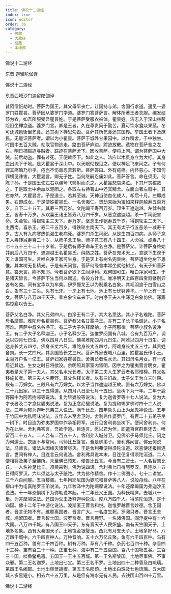 ```yaml
---
title: 佛说十二游经
index: true
icon: editor
order: 36
category:
  - 佛藏
  - 大藏经
  - 经藏
  - 本缘部
---
```


  佛说十二游经  

东晋 迦留陀伽译  

佛说十二游经  

东晋西域沙门迦留陀伽译  

昔阿僧祇劫时。菩萨为国王。其父母早丧亡。让国持与弟。舍国行求道。遥见一婆罗门姓瞿昙。菩萨因从婆罗门学道。婆罗门答菩萨言。解体所著王者衣服。编发结莎为衣。如吾所服受吾瞿昙姓。于是菩萨受服衣被体。瞿昙姓。洁志入于深山林薮险阻坐禅念道。婆罗门言。卿是王者。久在尊贵简于勤苦。夏可饮水食众果蓏。冬可还城邑街里乞食。还其树下禅思勿毁。菩萨其所乞食还其国界。举国王者下及庶民。无能识菩萨者。谓以为小瞿昙。菩萨于城外甘果园中。以作精舍。于中独坐。时国中五百大贼。劫取官物逃走。路由菩萨庐边。踪迹放散。遗物在菩萨舍之左右。明日捕贼追寻贼者。踪迹在菩萨舍下。因收菩萨。便将上问。谓为菩萨国中大贼。前后劫盗。罪有过死。王便敕臣下。如此之人。法应以木贯身立为大标。其身血出流下于地。是大瞿昙于深山中。以天眼彻视见之。便以神足飞来问之。子有何罪其痛酷乃尔乎。疮岂不伤毒忍苦若斯。菩萨答曰。外有疮痛。内怀慈心。不知何罪横见诛害。大瞿昙言。卿无子姓。当何继嗣忍痛如此。菩萨答言。命在须臾。何陈子孙。于是国王使左右以疆弩飞箭射而杀之。大瞿昙悲哀涕泣。下其尸丧棺敛之。于是取土中余血以泥团之。各取左右持著山中还其精舍。左面血著左器中。其右亦然。大瞿昙言。子是道士。若其至诚。天神当使血化成人。却后十月。左即成男。右即成女。于是便姓瞿昙氏。一名舍夷仁。贤劫来始为宝如来释迦越寿五百万岁。自下二十五王。其寿三百万岁。文陀竭王寿百万岁。顶生王遮迦越。左髀右髀王。皆寿十万岁。从欢喜王诸王皆寿八万四千岁。从恶念遮迦越。杀一牛祠祀害命。失金轮。得银轮主三天下。寿万岁。坚念王作铠寿五千岁。得铜轮主二天下。主西南。喜杀王。寿二千五百岁。得铁轮主南天下。其王有太子行五恶杀一减寿千岁。古人有九病寒热饥渴生老病死。婆罗门杀生祠祀。从是生四百四病。从师子念王人寿转减寿百二十岁。从师子念王后。师子意王有八十四王。人命减。或寿八十七十五十三十二十十岁者。于是后有师子命车王名白净。是菩萨父。计菩萨身终始并前后八万四千。遮迦越王名瞿昙氏。纯熟之姓。菩萨在兜术天上。意欲下生观于天上谁国可生。言唯白净王家可生身。于是天上有树名兜昙树。菩萨退坐他树下思惟。其本树无复精光。于是有天问言。菩萨何缘舍本常坐就他树坐。有天子知菩萨意。答天言。卿不知耶。今者菩萨欲下生阎浮利。观何国可生。唯白净家可生。于是诸天皆言。今菩萨下生当何以赠送。各设方计言。唯净明天上四百四宝奇镂别异各有名类。同有宝华以为车乘。伊罗慢龙王以为制乘名白象。其毛羽逾于白雪山之白。象有三十三头。头有七牙。一牙上有七池。池上有七忧钵莲华。一华上有一玉女。菩萨与八万四千天子。乘白象宝车来下。时白净王夫人中寐见白象仿佛。寐寤惕惊寤以告王。  

菩萨父名白净。其父兄弟四人。白净王有二子。其大名悉达。其小子名难陀。菩萨母名摩耶。难陀母名瞿昙弥。菩萨叔父名甘露净王。亦有二子长子名调达。小子名阿难。菩萨中叔名谷净王。有二子大子名释摩纳。小子阿那律。菩萨小叔名设净王。有二子大子名释迦王。小子名释少王。迦惟罗阅国有八城。合有九百万户。调达以四月七日生。佛以四月八日生。佛弟难陀四月九日生。阿难以四月十日生。调达身长丈五四寸。佛身长丈六尺。难陀身长丈五四寸。阿难身长丈五三寸。其贵姓舍夷。长一丈四尺。其余国皆长丈三尺。菩萨外家去城八百里。姓瞿昙氏作小王。主百万户名一亿王。菩萨妇家姓瞿昙氏。舍夷长者名水光。其妇母名月女。有一城居近其边。生女之时日将欲没。余明照其家室内皆明。因字之为瞿夷晋言明女。瞿夷者是太子第一夫人。其父名水光长者。太子第二夫人生罗云者名耶惟檀。其父名移施长者。第三夫人名鹿野。其父名释长者。以有三妇故。太子父王为立三时殿。殿有二万婇女。三殿凡有六万婇女。以太子当作遮迦越王故。置有六万婇女。佛以二十九出家。以三十五得道。从四月八日至七月十五日。坐树下为一年。二年于鹿野园中为阿若拘邻等说法。复为毕婆般等说法。复为迦者罗等十七人说法。复为大才长者及二才念优婆夷说法。复为正念尼揵说法。复为提和竭罗佛时四十二人说法。三年为郁为迦叶兄弟三人说法。满千比丘。四年象头山上为龙鬼神说法。五年于竹园中为私呵味说法。五年去未至舍卫时。舍利弗作婆罗门。有百二十五弟子坐一树下。时目连为弥夷罗国中作承相将军。出行见舍利弗坐树下。便问舍利弗。何为在此坐。舍利弗答言。吾欲学道。目连言。愿以君为伴。即遣百官群臣还去。唯留百二十五人。二人合有二百五十人。舍利弗入城分卫。见佛弟子马师比丘。问之为何道士。衣服不与常同。马师比丘答言。吾是佛弟子。舍利弗问言。佛云何说法。马师言。诸法从因缘灭诸苦尽灭。于是舍利弗便得须陀洹道。欢喜便还报目连言。世间有神人。目连言云何说法。舍利弗具说本末。目连便复得须陀洹道。二人便相将及弟子至佛所。未至佛已预知。便告比丘言。今当有二贤士。一人名智慧比丘。一人名神足比丘。须臾来到。佛为说四谛。舍利弗七日得阿罗汉。目连以十五日得阿罗汉。六年须达与太子祇陀。共为佛作精舍。作十二佛图寺。七十二讲堂。三千六百间屋。五百楼阁。七年拘耶尼国为婆陀和菩萨等八人。说般舟经。八年在柳山中为屯真陀罗王弟说法。九年秽泽中为陀崛摩说法。十年还摩竭国为弗迦沙王说法。十一年恐惧树下为弥勒说本起。十二年还父王国。为释氏精庐。去城八十里。为差摩竭说法。还国为父王及释迦种说法。度八万四千人。得须陀洹道。是十四国。佛十二年于中游化说法。波斯匿王晋言和悦。迦惟罗越晋言妙德。舍卫国者。晋言无物不有。维耶离国者。晋言广大。一名度生死。罗阅只者。晋言王舍城。鸠留国者。晋言智士国。波罗奈者。晋言鹿野。一名诸佛国。阎浮提中有十六大国。八万四千城。有八国王四天子。东有晋天子人民炽盛。南有天竺国天子。土地多名象。西有大秦国天子。土地饶金银璧玉。西北有月支天子。土地多好马。八万四千城中。六千四百种人。万种音响。五十六万亿丘聚。鱼有六千四百种。鸟有四千五百种。兽有二千四百种。树有万种。草有八千种。杂药七百四十种。杂香四十三种。宝有百二十一种。正宝七种。海中有二千五百国。百八十国啖五谷。三百三十国。啖鱼鳖龟鼍。五国王一王主五百城。第一王名斯黎国。土地尽事佛。不事众邪。第二王名迦罗。土地出七宝。第三王名不罗。土地出四十二种香及白琉璃。第四王名阇耶。土地出荜茇胡椒。第五王名那頞。土地出白珠及七色琉璃。五大国城人多黑短小。相去六十五万里。从是但有海水无有人民。去铁围山百四十万里。  

佛说十二游经  
